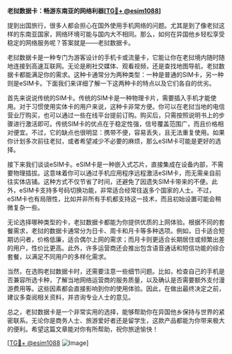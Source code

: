 **老挝数据卡：畅游东南亚的网络利器[[TG💪+ @esim1088](https://t.me/s/esim1088)]**

提到出国旅行，很多人都会担心在国外使用手机网络的问题。尤其是到了像老挝这样的东南亚国家，网络环境可能与国内大不相同。那么，如何在异国他乡轻松享受稳定的网络服务呢？答案就是——老挝数据卡。

老挝数据卡是一种专门为游客设计的手机卡或流量卡，它能让你在老挝境内随时随地连接到高速互联网。无论是刷社交媒体、观看视频，还是查找地图导航，老挝数据卡都能满足你的需求。这种卡通常分为两种类型：一种是普通的SIM卡，另一种则是eSIM卡。下面我们来详细了解一下这两种卡的特点以及它们各自的优劣。

首先来说说传统的SIM卡。传统的SIM卡是一种物理卡片，需要插入手机才能使用。对于习惯使用实体卡的用户来说，这种卡非常方便。你可以在老挝当地的电信营业厅购买，也可以通过一些在线平台提前订购。购买后，只需按照说明书上的步骤进行激活即可。传统SIM卡的优点在于稳定性强，信号覆盖范围广，而且价格相对便宜。不过，它的缺点也很明显：携带不便，容易丢失，且无法重复使用。如果你计划多次前往老挝，或者希望减少不必要的麻烦，那么eSIM卡可能是更好的选择。

接下来我们谈谈eSIM卡。eSIM卡是一种嵌入式芯片，直接集成在设备内部，不需要物理插拔。这意味着你可以通过手机应用程序远程激活eSIM卡，而无需亲自前往实体店铺。这种方式不仅节省了时间，还避免了因遗失SIM卡带来的不便。此外，eSIM卡支持多号码切换功能，非常适合经常往返多个国家的人士。不过，eSIM卡也有局限性，比如并非所有手机都支持这一技术，而且初始设置可能会稍微复杂一些。

无论选择哪种类型的卡，老挝数据卡都能为你提供优质的上网体验。根据不同的套餐需求，老挝的数据卡通常分为日卡、周卡和月卡等多种选项。例如，日卡适合短期访问者，价格低廉，适合偶尔上网的需求；而月卡则更适合长期居住或频繁出差的用户，性价比更高。此外，许多运营商还会推出包含语音通话和短信功能的综合套餐，以满足不同用户的多样化需求。

当然，在选购老挝数据卡时，还需要注意一些细节问题。比如，检查自己的手机是否兼容所选卡种，了解当地网络运营商的服务质量，以及确认是否需要额外支付漫游费用等。这些因素都会直接影响到你的使用体验。因此，在做出最终决定之前，建议多查阅相关资料，并咨询专业人士的意见。

总之，老挝数据卡是一个非常实用的选择，能够帮助你在异国他乡保持与世界的紧密联系。无论你是商务人士、旅游爱好者还是留学生，这款产品都能为你带来极大的便利。希望这篇文章能对你有所帮助，祝你旅途愉快！

[[TG💪+ @esim1088](https://t.me/s/esim1088) ![Image](https://i.postimg.cc/4NQfJmqS/Snipaste-2025-05-13-00-14-12.png)]